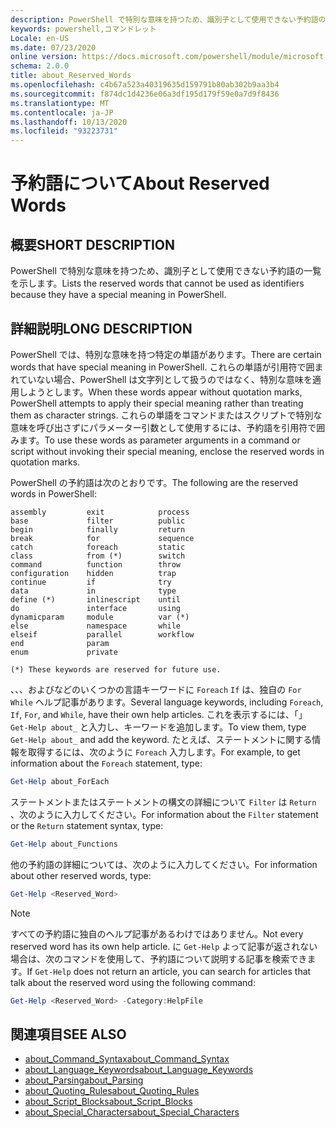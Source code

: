 ```yaml
---
description: PowerShell で特別な意味を持つため、識別子として使用できない予約語の一覧を示します。
keywords: powershell,コマンドレット
Locale: en-US
ms.date: 07/23/2020
online version: https://docs.microsoft.com/powershell/module/microsoft.powershell.core/about/about_reserved_words?view=powershell-7&WT.mc_id=ps-gethelp
schema: 2.0.0
title: about_Reserved_Words
ms.openlocfilehash: c4b67a523a40319635d159791b80ab302b9aa3b4
ms.sourcegitcommit: f874dc1d4236e06a3df195d179f59e0a7d9f8436
ms.translationtype: MT
ms.contentlocale: ja-JP
ms.lasthandoff: 10/13/2020
ms.locfileid: "93223731"
---
```

# <a name="about-reserved-words"></a><span data-ttu-id="95e26-104">予約語について</span><span class="sxs-lookup"><span data-stu-id="95e26-104">About Reserved Words</span></span>

## <a name="short-description"></a><span data-ttu-id="95e26-105">概要</span><span class="sxs-lookup"><span data-stu-id="95e26-105">SHORT DESCRIPTION</span></span>
<span data-ttu-id="95e26-106">PowerShell で特別な意味を持つため、識別子として使用できない予約語の一覧を示します。</span><span class="sxs-lookup"><span data-stu-id="95e26-106">Lists the reserved words that cannot be used as identifiers because they have a special meaning in PowerShell.</span></span>

## <a name="long-description"></a><span data-ttu-id="95e26-107">詳細説明</span><span class="sxs-lookup"><span data-stu-id="95e26-107">LONG DESCRIPTION</span></span>

<span data-ttu-id="95e26-108">PowerShell では、特別な意味を持つ特定の単語があります。</span><span class="sxs-lookup"><span data-stu-id="95e26-108">There are certain words that have special meaning in PowerShell.</span></span> <span data-ttu-id="95e26-109">これらの単語が引用符で囲まれていない場合、PowerShell は文字列として扱うのではなく、特別な意味を適用しようとします。</span><span class="sxs-lookup"><span data-stu-id="95e26-109">When these words appear without quotation marks, PowerShell attempts to apply their special meaning rather than treating them as character strings.</span></span> <span data-ttu-id="95e26-110">これらの単語をコマンドまたはスクリプトで特別な意味を呼び出さずにパラメーター引数として使用するには、予約語を引用符で囲みます。</span><span class="sxs-lookup"><span data-stu-id="95e26-110">To use these words as parameter arguments in a command or script without invoking their special meaning, enclose the reserved words in quotation marks.</span></span>

<span data-ttu-id="95e26-111">PowerShell の予約語は次のとおりです。</span><span class="sxs-lookup"><span data-stu-id="95e26-111">The following are the reserved words in PowerShell:</span></span>

```
assembly         exit            process
base             filter          public
begin            finally         return
break            for             sequence
catch            foreach         static
class            from (*)        switch
command          function        throw
configuration    hidden          trap
continue         if              try
data             in              type
define (*)       inlinescript    until
do               interface       using
dynamicparam     module          var (*)
else             namespace       while
elseif           parallel        workflow
end              param
enum             private

(*) These keywords are reserved for future use.
```

<span data-ttu-id="95e26-112">、、、およびなどのいくつかの言語キーワードに `Foreach` `If` は、独自の `For` `While` ヘルプ記事があります。</span><span class="sxs-lookup"><span data-stu-id="95e26-112">Several language keywords, including `Foreach`, `If`, `For`, and `While`, have their own help articles.</span></span> <span data-ttu-id="95e26-113">これを表示するには、「」 `Get-Help about_` と入力し、キーワードを追加します。</span><span class="sxs-lookup"><span data-stu-id="95e26-113">To view them, type `Get-Help about_` and add the keyword.</span></span> <span data-ttu-id="95e26-114">たとえば、ステートメントに関する情報を取得するには、次のように `Foreach` 入力します。</span><span class="sxs-lookup"><span data-stu-id="95e26-114">For example, to get information about the `Foreach` statement, type:</span></span>

```powershell
Get-Help about_ForEach
```

<span data-ttu-id="95e26-115">ステートメントまたはステートメントの構文の詳細について `Filter` は `Return` 、次のように入力してください。</span><span class="sxs-lookup"><span data-stu-id="95e26-115">For information about the `Filter` statement or the `Return` statement syntax, type:</span></span>

```powershell
Get-Help about_Functions
```

<span data-ttu-id="95e26-116">他の予約語の詳細については、次のように入力してください。</span><span class="sxs-lookup"><span data-stu-id="95e26-116">For information about other reserved words, type:</span></span>

```powershell
Get-Help <Reserved_Word>
```

> [!NOTE]
> <span data-ttu-id="95e26-117">すべての予約語に独自のヘルプ記事があるわけではありません。</span><span class="sxs-lookup"><span data-stu-id="95e26-117">Not every reserved word has its own help article.</span></span> <span data-ttu-id="95e26-118">に `Get-Help` よって記事が返されない場合は、次のコマンドを使用して、予約語について説明する記事を検索できます。</span><span class="sxs-lookup"><span data-stu-id="95e26-118">If `Get-Help` does not return an article, you can search for articles that talk about the reserved word using the following command:</span></span>
>
> ```powershell
> Get-Help <Reserved_Word> -Category:HelpFile
> ```

## <a name="see-also"></a><span data-ttu-id="95e26-119">関連項目</span><span class="sxs-lookup"><span data-stu-id="95e26-119">SEE ALSO</span></span>

- [<span data-ttu-id="95e26-120">about_Command_Syntax</span><span class="sxs-lookup"><span data-stu-id="95e26-120">about_Command_Syntax</span></span>](about_Command_Syntax.md)
- [<span data-ttu-id="95e26-121">about_Language_Keywords</span><span class="sxs-lookup"><span data-stu-id="95e26-121">about_Language_Keywords</span></span>](about_Language_Keywords.md)
- [<span data-ttu-id="95e26-122">about_Parsing</span><span class="sxs-lookup"><span data-stu-id="95e26-122">about_Parsing</span></span>](about_Parsing.md)
- [<span data-ttu-id="95e26-123">about_Quoting_Rules</span><span class="sxs-lookup"><span data-stu-id="95e26-123">about_Quoting_Rules</span></span>](about_Quoting_Rules.md)
- [<span data-ttu-id="95e26-124">about_Script_Blocks</span><span class="sxs-lookup"><span data-stu-id="95e26-124">about_Script_Blocks</span></span>](about_Script_Blocks.md)
- [<span data-ttu-id="95e26-125">about_Special_Characters</span><span class="sxs-lookup"><span data-stu-id="95e26-125">about_Special_Characters</span></span>](about_Special_Characters.md)
